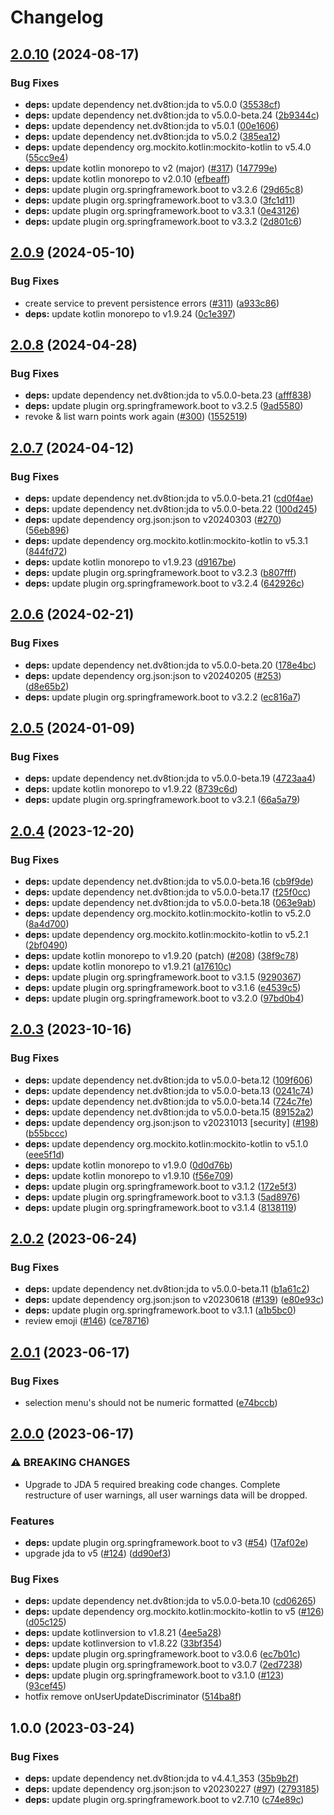 # Changelog

## [2.0.10](https://github.com/DuncanCasteleyn/DiscordModBot/compare/v2.0.9...v2.0.10) (2024-08-17)


### Bug Fixes

* **deps:** update dependency net.dv8tion:jda to v5.0.0 ([35538cf](https://github.com/DuncanCasteleyn/DiscordModBot/commit/35538cf9d54d215b7819a25d2aad2b77d8015a73))
* **deps:** update dependency net.dv8tion:jda to v5.0.0-beta.24 ([2b9344c](https://github.com/DuncanCasteleyn/DiscordModBot/commit/2b9344cbe7c7640ccfd093c407204d4fe101243d))
* **deps:** update dependency net.dv8tion:jda to v5.0.1 ([00e1606](https://github.com/DuncanCasteleyn/DiscordModBot/commit/00e160657982ef9bfd48077986b798dc5109d9e0))
* **deps:** update dependency net.dv8tion:jda to v5.0.2 ([385ea12](https://github.com/DuncanCasteleyn/DiscordModBot/commit/385ea12009bed9d1f27b61a4cb796239bc658a04))
* **deps:** update dependency org.mockito.kotlin:mockito-kotlin to v5.4.0 ([55cc9e4](https://github.com/DuncanCasteleyn/DiscordModBot/commit/55cc9e4ff1185097d26ee61a46ac64a047ef1ff9))
* **deps:** update kotlin monorepo to v2 (major) ([#317](https://github.com/DuncanCasteleyn/DiscordModBot/issues/317)) ([147799e](https://github.com/DuncanCasteleyn/DiscordModBot/commit/147799e3c71ca5e55661b4f99832fc61d34d01eb))
* **deps:** update kotlin monorepo to v2.0.10 ([efbeaff](https://github.com/DuncanCasteleyn/DiscordModBot/commit/efbeafffddcb5d1e4f945abfb8621afc38ac282a))
* **deps:** update plugin org.springframework.boot to v3.2.6 ([29d65c8](https://github.com/DuncanCasteleyn/DiscordModBot/commit/29d65c813e0c24d6a7c6101a8fce6cefbbb77bab))
* **deps:** update plugin org.springframework.boot to v3.3.0 ([3fc1d11](https://github.com/DuncanCasteleyn/DiscordModBot/commit/3fc1d118cdb497c82c9bb2d9baf88c1f21882f60))
* **deps:** update plugin org.springframework.boot to v3.3.1 ([0e43126](https://github.com/DuncanCasteleyn/DiscordModBot/commit/0e43126f0cb2e9d7c4d44cd56c647002327c4eea))
* **deps:** update plugin org.springframework.boot to v3.3.2 ([2d801c6](https://github.com/DuncanCasteleyn/DiscordModBot/commit/2d801c659548bc8607f0df2ec2d97d87081b7d8a))

## [2.0.9](https://github.com/DuncanCasteleyn/DiscordModBot/compare/v2.0.8...v2.0.9) (2024-05-10)


### Bug Fixes

* create service to prevent persistence errors ([#311](https://github.com/DuncanCasteleyn/DiscordModBot/issues/311)) ([a933c86](https://github.com/DuncanCasteleyn/DiscordModBot/commit/a933c86fc97616d8fd2d4cccb814cfc98e3f9a03))
* **deps:** update kotlin monorepo to v1.9.24 ([0c1e397](https://github.com/DuncanCasteleyn/DiscordModBot/commit/0c1e3975e684cc3cef867339cc3c0ae7d72eb734))

## [2.0.8](https://github.com/DuncanCasteleyn/DiscordModBot/compare/v2.0.7...v2.0.8) (2024-04-28)


### Bug Fixes

* **deps:** update dependency net.dv8tion:jda to v5.0.0-beta.23 ([afff838](https://github.com/DuncanCasteleyn/DiscordModBot/commit/afff838561136aa9b75c6958661773ad03460e3e))
* **deps:** update plugin org.springframework.boot to v3.2.5 ([9ad5580](https://github.com/DuncanCasteleyn/DiscordModBot/commit/9ad5580295f1fa616ca3735795482018618bfecf))
* revoke & list warn points work again ([#300](https://github.com/DuncanCasteleyn/DiscordModBot/issues/300)) ([1552519](https://github.com/DuncanCasteleyn/DiscordModBot/commit/1552519f5b9f034b51bfb9e1e8aed4798fd210de))

## [2.0.7](https://github.com/DuncanCasteleyn/DiscordModBot/compare/v2.0.6...v2.0.7) (2024-04-12)


### Bug Fixes

* **deps:** update dependency net.dv8tion:jda to v5.0.0-beta.21 ([cd0f4ae](https://github.com/DuncanCasteleyn/DiscordModBot/commit/cd0f4ae9c63cbb9255b58e7cc2bc4247c834cd01))
* **deps:** update dependency net.dv8tion:jda to v5.0.0-beta.22 ([100d245](https://github.com/DuncanCasteleyn/DiscordModBot/commit/100d2450dbb2b8744f43929bb126bc5e97ed71a8))
* **deps:** update dependency org.json:json to v20240303 ([#270](https://github.com/DuncanCasteleyn/DiscordModBot/issues/270)) ([56eb896](https://github.com/DuncanCasteleyn/DiscordModBot/commit/56eb896c963524b1ce98038574d3a5fb968a4dea))
* **deps:** update dependency org.mockito.kotlin:mockito-kotlin to v5.3.1 ([844fd72](https://github.com/DuncanCasteleyn/DiscordModBot/commit/844fd7263cd21cf8cac73eee426140748402f577))
* **deps:** update kotlin monorepo to v1.9.23 ([d9167be](https://github.com/DuncanCasteleyn/DiscordModBot/commit/d9167be5f9b73d4ce22e7c72fc39ac1c9e53ad56))
* **deps:** update plugin org.springframework.boot to v3.2.3 ([b807fff](https://github.com/DuncanCasteleyn/DiscordModBot/commit/b807fff5728692563a3dc485765f04b548aae4af))
* **deps:** update plugin org.springframework.boot to v3.2.4 ([642926c](https://github.com/DuncanCasteleyn/DiscordModBot/commit/642926c754714083c37f6c81c8f020831e2a4401))

## [2.0.6](https://github.com/DuncanCasteleyn/DiscordModBot/compare/v2.0.5...v2.0.6) (2024-02-21)


### Bug Fixes

* **deps:** update dependency net.dv8tion:jda to v5.0.0-beta.20 ([178e4bc](https://github.com/DuncanCasteleyn/DiscordModBot/commit/178e4bce980926fdb1e082c12119085ad394f900))
* **deps:** update dependency org.json:json to v20240205 ([#253](https://github.com/DuncanCasteleyn/DiscordModBot/issues/253)) ([d8e65b2](https://github.com/DuncanCasteleyn/DiscordModBot/commit/d8e65b22dfe2ba9a9c52d02cdff8292d65f0949b))
* **deps:** update plugin org.springframework.boot to v3.2.2 ([ec816a7](https://github.com/DuncanCasteleyn/DiscordModBot/commit/ec816a72efdee5c5639d226b08203646574bd0b4))

## [2.0.5](https://github.com/DuncanCasteleyn/DiscordModBot/compare/v2.0.4...v2.0.5) (2024-01-09)


### Bug Fixes

* **deps:** update dependency net.dv8tion:jda to v5.0.0-beta.19 ([4723aa4](https://github.com/DuncanCasteleyn/DiscordModBot/commit/4723aa422873f0e93a1d708d495b2644541868c7))
* **deps:** update kotlin monorepo to v1.9.22 ([8739c6d](https://github.com/DuncanCasteleyn/DiscordModBot/commit/8739c6dd0aeb2983401492f680951ff92af59430))
* **deps:** update plugin org.springframework.boot to v3.2.1 ([66a5a79](https://github.com/DuncanCasteleyn/DiscordModBot/commit/66a5a7970d1c373b13d207150807daf7fe1104c8))

## [2.0.4](https://github.com/DuncanCasteleyn/DiscordModBot/compare/v2.0.3...v2.0.4) (2023-12-20)


### Bug Fixes

* **deps:** update dependency net.dv8tion:jda to v5.0.0-beta.16 ([cb9f9de](https://github.com/DuncanCasteleyn/DiscordModBot/commit/cb9f9debb4317739a25a828aa7e4b734dd0c2937))
* **deps:** update dependency net.dv8tion:jda to v5.0.0-beta.17 ([f25f0cc](https://github.com/DuncanCasteleyn/DiscordModBot/commit/f25f0cc3be5bdae53455b4fd18479b5e81e743ef))
* **deps:** update dependency net.dv8tion:jda to v5.0.0-beta.18 ([063e9ab](https://github.com/DuncanCasteleyn/DiscordModBot/commit/063e9ab4c4c1078fc2ebaa3bb632bf1565e77251))
* **deps:** update dependency org.mockito.kotlin:mockito-kotlin to v5.2.0 ([8a4d700](https://github.com/DuncanCasteleyn/DiscordModBot/commit/8a4d70005c89a23f323201d9134d86bf49d2e2e6))
* **deps:** update dependency org.mockito.kotlin:mockito-kotlin to v5.2.1 ([2bf0490](https://github.com/DuncanCasteleyn/DiscordModBot/commit/2bf04909eeb55219a337a1927bb51f2b3640af16))
* **deps:** update kotlin monorepo to v1.9.20 (patch) ([#208](https://github.com/DuncanCasteleyn/DiscordModBot/issues/208)) ([38f9c78](https://github.com/DuncanCasteleyn/DiscordModBot/commit/38f9c7896d5cbd93c36aa179fc62e0b281c08d99))
* **deps:** update kotlin monorepo to v1.9.21 ([a17610c](https://github.com/DuncanCasteleyn/DiscordModBot/commit/a17610c3b093646ecc2bdc9212662b319a5fe437))
* **deps:** update plugin org.springframework.boot to v3.1.5 ([9290367](https://github.com/DuncanCasteleyn/DiscordModBot/commit/92903670a571cca8fc2775df666779c72876629f))
* **deps:** update plugin org.springframework.boot to v3.1.6 ([e4539c5](https://github.com/DuncanCasteleyn/DiscordModBot/commit/e4539c52b114e9f9a4e16e2482f6aebc114fa774))
* **deps:** update plugin org.springframework.boot to v3.2.0 ([97bd0b4](https://github.com/DuncanCasteleyn/DiscordModBot/commit/97bd0b48d8414bf7d3bf1bdd0f81cfbfed307b2f))

## [2.0.3](https://github.com/DuncanCasteleyn/DiscordModBot/compare/v2.0.2...v2.0.3) (2023-10-16)


### Bug Fixes

* **deps:** update dependency net.dv8tion:jda to v5.0.0-beta.12 ([109f606](https://github.com/DuncanCasteleyn/DiscordModBot/commit/109f6065202978bcf440f26e5dda44144ea241a7))
* **deps:** update dependency net.dv8tion:jda to v5.0.0-beta.13 ([0241c74](https://github.com/DuncanCasteleyn/DiscordModBot/commit/0241c747660643bd43adb1d38467ba65c7798755))
* **deps:** update dependency net.dv8tion:jda to v5.0.0-beta.14 ([724c7fe](https://github.com/DuncanCasteleyn/DiscordModBot/commit/724c7fe824228bcbf11804c4b22719fe51a563fb))
* **deps:** update dependency net.dv8tion:jda to v5.0.0-beta.15 ([89152a2](https://github.com/DuncanCasteleyn/DiscordModBot/commit/89152a2e84816e95960658013abc7a7e6f6dd273))
* **deps:** update dependency org.json:json to v20231013 [security] ([#198](https://github.com/DuncanCasteleyn/DiscordModBot/issues/198)) ([b55bccc](https://github.com/DuncanCasteleyn/DiscordModBot/commit/b55bccc5d305e11bc149ee80b4e57b4258b812c0))
* **deps:** update dependency org.mockito.kotlin:mockito-kotlin to v5.1.0 ([eee5f1d](https://github.com/DuncanCasteleyn/DiscordModBot/commit/eee5f1d166c43bb7fb93898f84b3f846ecfc2b12))
* **deps:** update kotlin monorepo to v1.9.0 ([0d0d76b](https://github.com/DuncanCasteleyn/DiscordModBot/commit/0d0d76ba888d23520434cf66d4f72897321d25ac))
* **deps:** update kotlin monorepo to v1.9.10 ([f56e709](https://github.com/DuncanCasteleyn/DiscordModBot/commit/f56e7093928664caefa7f421fd1d3b34a8ce755b))
* **deps:** update plugin org.springframework.boot to v3.1.2 ([172e5f3](https://github.com/DuncanCasteleyn/DiscordModBot/commit/172e5f35733c5f4ea3e57e2f8a556891b63118af))
* **deps:** update plugin org.springframework.boot to v3.1.3 ([5ad8976](https://github.com/DuncanCasteleyn/DiscordModBot/commit/5ad89766bf72b4bc66854747663c755c3d981b69))
* **deps:** update plugin org.springframework.boot to v3.1.4 ([8138119](https://github.com/DuncanCasteleyn/DiscordModBot/commit/81381194eabbae035f1c5859c539f1cc954ab52c))

## [2.0.2](https://github.com/DuncanCasteleyn/DiscordModBot/compare/v2.0.1...v2.0.2) (2023-06-24)


### Bug Fixes

* **deps:** update dependency net.dv8tion:jda to v5.0.0-beta.11 ([b1a61c2](https://github.com/DuncanCasteleyn/DiscordModBot/commit/b1a61c2c6ffbc013d2971a74948ff2161defa972))
* **deps:** update dependency org.json:json to v20230618 ([#139](https://github.com/DuncanCasteleyn/DiscordModBot/issues/139)) ([e80e93c](https://github.com/DuncanCasteleyn/DiscordModBot/commit/e80e93c3bdd3a8241ada2908c3f2a63e1c45962e))
* **deps:** update plugin org.springframework.boot to v3.1.1 ([a1b5bc0](https://github.com/DuncanCasteleyn/DiscordModBot/commit/a1b5bc0a5b1aecb9ae46b011dc92ebf9a4d8317c))
* review emoji ([#146](https://github.com/DuncanCasteleyn/DiscordModBot/issues/146)) ([ce78716](https://github.com/DuncanCasteleyn/DiscordModBot/commit/ce78716f458205fbc8e2b122267b2362d770ec5e))

## [2.0.1](https://github.com/DuncanCasteleyn/DiscordModBot/compare/v2.0.0...v2.0.1) (2023-06-17)


### Bug Fixes

* selection menu's should not be numeric formatted ([e74bccb](https://github.com/DuncanCasteleyn/DiscordModBot/commit/e74bccbf16d080c7dbdaa8cfb6121a6acbe80646))

## [2.0.0](https://github.com/DuncanCasteleyn/DiscordModBot/compare/v1.0.0...v2.0.0) (2023-06-17)


### ⚠ BREAKING CHANGES

* Upgrade to JDA 5 required breaking code changes. Complete restructure of user warnings, all user warnings data will be dropped.

### Features

* **deps:** update plugin org.springframework.boot to v3 ([#54](https://github.com/DuncanCasteleyn/DiscordModBot/issues/54)) ([17af02e](https://github.com/DuncanCasteleyn/DiscordModBot/commit/17af02ef1c73b839c5aa25c2986f04f20512cc9e))
* upgrade jda to v5 ([#124](https://github.com/DuncanCasteleyn/DiscordModBot/issues/124)) ([dd90ef3](https://github.com/DuncanCasteleyn/DiscordModBot/commit/dd90ef34f930ba395d13907294ce3391ed9ec364))


### Bug Fixes

* **deps:** update dependency net.dv8tion:jda to v5.0.0-beta.10 ([cd06265](https://github.com/DuncanCasteleyn/DiscordModBot/commit/cd06265bfd9cf0bda6274ac9828489849b994595))
* **deps:** update dependency org.mockito.kotlin:mockito-kotlin to v5 ([#126](https://github.com/DuncanCasteleyn/DiscordModBot/issues/126)) ([d05c125](https://github.com/DuncanCasteleyn/DiscordModBot/commit/d05c125bb8378117c5a09a275cc343faee6a551d))
* **deps:** update kotlinversion to v1.8.21 ([4ee5a28](https://github.com/DuncanCasteleyn/DiscordModBot/commit/4ee5a28c1ef02cccd3573ddd170e9f8914e87c45))
* **deps:** update kotlinversion to v1.8.22 ([33bf354](https://github.com/DuncanCasteleyn/DiscordModBot/commit/33bf3546525ddcd6bcbfcd5021785c3e0cffcf47))
* **deps:** update plugin org.springframework.boot to v3.0.6 ([ec7b01c](https://github.com/DuncanCasteleyn/DiscordModBot/commit/ec7b01ce086a9ae74a7fb5fe8ce21c99f6ffa175))
* **deps:** update plugin org.springframework.boot to v3.0.7 ([2ed7238](https://github.com/DuncanCasteleyn/DiscordModBot/commit/2ed7238e82433c4c2d452fcd32d1e99f1a5e9c71))
* **deps:** update plugin org.springframework.boot to v3.1.0 ([#123](https://github.com/DuncanCasteleyn/DiscordModBot/issues/123)) ([93cef45](https://github.com/DuncanCasteleyn/DiscordModBot/commit/93cef45b791698a8f6630f0e651e8c6e8bfdf91a))
* hotfix remove onUserUpdateDiscriminator ([514ba8f](https://github.com/DuncanCasteleyn/DiscordModBot/commit/514ba8f959e1fc93c640d47dee122d4e73c73297))

## 1.0.0 (2023-03-24)


### Bug Fixes

* **deps:** update dependency net.dv8tion:jda to v4.4.1_353 ([35b9b2f](https://github.com/DuncanCasteleyn/DiscordModBot/commit/35b9b2fd3eb8dfb7a17a27151381160dd23a7c32))
* **deps:** update dependency org.json:json to v20230227 ([#97](https://github.com/DuncanCasteleyn/DiscordModBot/issues/97)) ([2793185](https://github.com/DuncanCasteleyn/DiscordModBot/commit/2793185635e89b2a32341f5113a849bbe2e8194e))
* **deps:** update plugin org.springframework.boot to v2.7.10 ([c74e89c](https://github.com/DuncanCasteleyn/DiscordModBot/commit/c74e89c848efa44e06aac5ec6d6314c4b9ab2edc))

